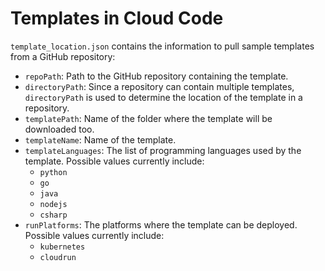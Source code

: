 # Templates in Cloud Code

`template_location.json` contains the information to pull sample templates from a GitHub repository:

* `repoPath`: Path to the GitHub repository containing the template.
* `directoryPath`: Since a repository can contain multiple templates, `directoryPath` is used to determine the location of the template in a repository.
* `templatePath`: Name of the folder where the template will be downloaded too.
* `templateName`: Name of the template.
* `templateLanguages`: The list of programming languages used by the template. Possible values currently include:
  * `python`
  * `go`
  * `java`
  * `nodejs`
  * `csharp`
* `runPlatforms`: The platforms where the template can be deployed. Possible values currently include:
  * `kubernetes`
  * `cloudrun`
